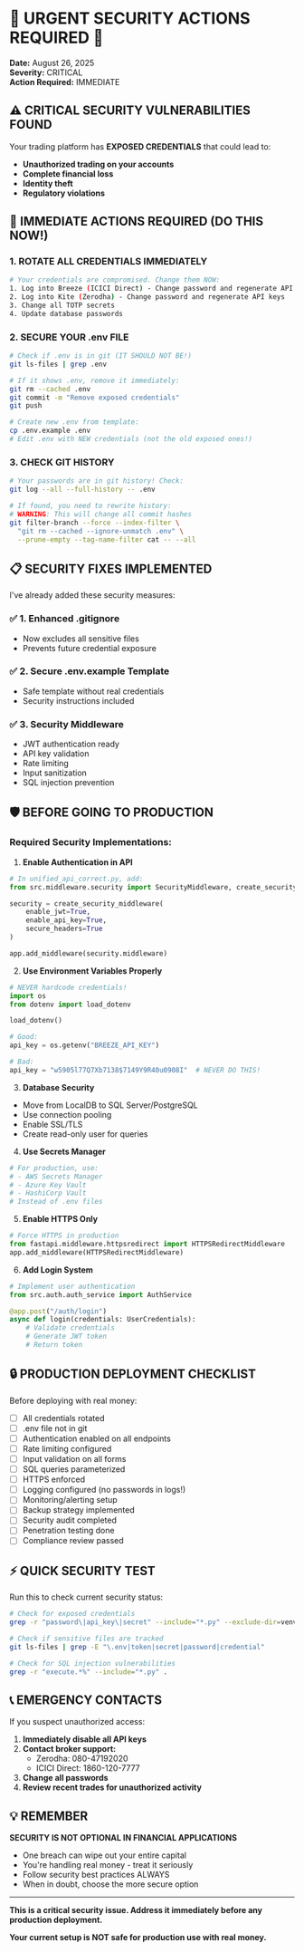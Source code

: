 # 🚨 URGENT SECURITY ACTIONS REQUIRED 🚨

**Date:** August 26, 2025  
**Severity:** CRITICAL  
**Action Required:** IMMEDIATE

## ⚠️ CRITICAL SECURITY VULNERABILITIES FOUND

Your trading platform has **EXPOSED CREDENTIALS** that could lead to:
- **Unauthorized trading on your accounts**
- **Complete financial loss**
- **Identity theft**
- **Regulatory violations**

## 🔴 IMMEDIATE ACTIONS REQUIRED (DO THIS NOW!)

### 1. **ROTATE ALL CREDENTIALS IMMEDIATELY**
```bash
# Your credentials are compromised. Change them NOW:
1. Log into Breeze (ICICI Direct) - Change password and regenerate API keys
2. Log into Kite (Zerodha) - Change password and regenerate API keys  
3. Change all TOTP secrets
4. Update database passwords
```

### 2. **SECURE YOUR .env FILE**
```bash
# Check if .env is in git (IT SHOULD NOT BE!)
git ls-files | grep .env

# If it shows .env, remove it immediately:
git rm --cached .env
git commit -m "Remove exposed credentials"
git push

# Create new .env from template:
cp .env.example .env
# Edit .env with NEW credentials (not the old exposed ones!)
```

### 3. **CHECK GIT HISTORY**
```bash
# Your passwords are in git history! Check:
git log --all --full-history -- .env

# If found, you need to rewrite history:
# WARNING: This will change all commit hashes
git filter-branch --force --index-filter \
  "git rm --cached --ignore-unmatch .env" \
  --prune-empty --tag-name-filter cat -- --all
```

## 📋 SECURITY FIXES IMPLEMENTED

I've already added these security measures:

### ✅ 1. **Enhanced .gitignore**
- Now excludes all sensitive files
- Prevents future credential exposure

### ✅ 2. **Secure .env.example Template**
- Safe template without real credentials
- Security instructions included

### ✅ 3. **Security Middleware**
- JWT authentication ready
- API key validation
- Rate limiting
- Input sanitization
- SQL injection prevention

## 🛡️ BEFORE GOING TO PRODUCTION

### Required Security Implementations:

1. **Enable Authentication in API**
```python
# In unified_api_correct.py, add:
from src.middleware.security import SecurityMiddleware, create_security_middleware

security = create_security_middleware(
    enable_jwt=True,
    enable_api_key=True,
    secure_headers=True
)

app.add_middleware(security.middleware)
```

2. **Use Environment Variables Properly**
```python
# NEVER hardcode credentials!
import os
from dotenv import load_dotenv

load_dotenv()

# Good:
api_key = os.getenv("BREEZE_API_KEY")

# Bad:
api_key = "w5905l77Q7Xb7138$7149Y9R40u0908I"  # NEVER DO THIS!
```

3. **Database Security**
- Move from LocalDB to SQL Server/PostgreSQL
- Use connection pooling
- Enable SSL/TLS
- Create read-only user for queries

4. **Use Secrets Manager**
```python
# For production, use:
# - AWS Secrets Manager
# - Azure Key Vault
# - HashiCorp Vault
# Instead of .env files
```

5. **Enable HTTPS Only**
```python
# Force HTTPS in production
from fastapi.middleware.httpsredirect import HTTPSRedirectMiddleware
app.add_middleware(HTTPSRedirectMiddleware)
```

6. **Add Login System**
```python
# Implement user authentication
from src.auth.auth_service import AuthService

@app.post("/auth/login")
async def login(credentials: UserCredentials):
    # Validate credentials
    # Generate JWT token
    # Return token
```

## 🔒 PRODUCTION DEPLOYMENT CHECKLIST

Before deploying with real money:

- [ ] All credentials rotated
- [ ] .env file not in git
- [ ] Authentication enabled on all endpoints
- [ ] Rate limiting configured
- [ ] Input validation on all forms
- [ ] SQL queries parameterized
- [ ] HTTPS enforced
- [ ] Logging configured (no passwords in logs!)
- [ ] Monitoring/alerting setup
- [ ] Backup strategy implemented
- [ ] Security audit completed
- [ ] Penetration testing done
- [ ] Compliance review passed

## ⚡ QUICK SECURITY TEST

Run this to check current security status:
```bash
# Check for exposed credentials
grep -r "password\|api_key\|secret" --include="*.py" --exclude-dir=venv .

# Check if sensitive files are tracked
git ls-files | grep -E "\.env|token|secret|password|credential"

# Check for SQL injection vulnerabilities
grep -r "execute.*%" --include="*.py" .
```

## 📞 EMERGENCY CONTACTS

If you suspect unauthorized access:

1. **Immediately disable all API keys**
2. **Contact broker support:**
   - Zerodha: 080-47192020
   - ICICI Direct: 1860-120-7777
3. **Change all passwords**
4. **Review recent trades for unauthorized activity**

## 💡 REMEMBER

**SECURITY IS NOT OPTIONAL IN FINANCIAL APPLICATIONS**

- One breach can wipe out your entire capital
- You're handling real money - treat it seriously
- Follow security best practices ALWAYS
- When in doubt, choose the more secure option

---

**This is a critical security issue. Address it immediately before any production deployment.**

**Your current setup is NOT safe for production use with real money.**